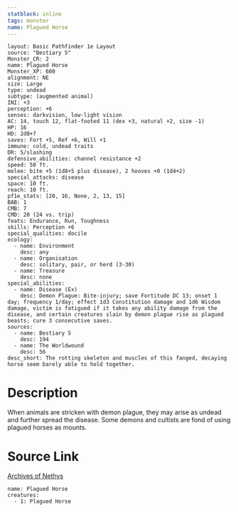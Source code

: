 ```yaml
---
statblock: inline
tags: monster
name: Plagued Horse
---
```

```statblock
layout: Basic Pathfinder 1e Layout
source: "Bestiary 5"
Monster_CR: 2
name: Plagued Horse
Monster_XP: 600
alignment: NE
size: Large
type: undead
subtype: (augmented animal)
INI: +3
perception: +6
senses: darkvision, low-light vision
AC: 14, touch 12, flat-footed 11 (dex +3, natural +2, size -1)
HP: 16
HD: 2d8+7
saves: Fort +5, Ref +6, Will +1
immune: cold, undead traits
DR: 5/slashing
defensive_abilities: channel resistance +2
speed: 50 ft.
melee: bite +5 (1d8+5 plus disease), 2 hooves +0 (1d4+2)
special_attacks: disease
space: 10 ft.
reach: 10 ft.
pf1e_stats: [20, 16, None, 2, 13, 15]
BAB: 1
CMB: 7
CMD: 20 (24 vs. trip)
feats: Endurance, Run, Toughness
skills: Perception +6
special_qualities: docile
ecology:
  - name: Environment
    desc: any
  - name: Organisation
    desc: solitary, pair, or herd (3-30)
  - name: Treasure
    desc: none
special_abilities:
  - name: Disease (Ex)
    desc: Demon Plague: Bite-injury; save Fortitude DC 13; onset 1 day; frequency 1/day; effect 1d3 Constitution damage and 1d6 Wisdom damage, victim is fatigued if it takes any ability damage from the disease, and certain creatures slain by demon plague rise as plagued beasts; cure 3 consecutive saves.
sources:
  - name: Bestiary 5
    desc: 194
  - name: The Worldwound
    desc: 56
desc_short: The rotting skeleton and muscles of this fanged, decaying horse seem barely able to hold together.
```
# Description
When animals are stricken with demon plague, they may arise as undead and further spread the disease. Some demons and cultists are fond of using plagued horses as mounts.
# Source Link
[Archives of Nethys](https://aonprd.com/MonsterDisplay.aspx?ItemName=Plagued%20Horse)
```encounter-table
name: Plagued Horse
creatures:
  - 1: Plagued Horse
```

